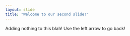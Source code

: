 ```yaml
---
layout: slide
title: "Welcome to our second slide!"
---
```

Adding nothing to this blah!
Use the left arrow to go back!
